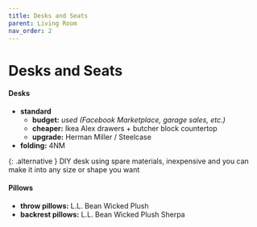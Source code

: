 ```yaml
---
title: Desks and Seats
parent: Living Room
nav_order: 2
---
```

# Desks and Seats

#### Desks

- **standard**
	- **budget:** *used (Facebook Marketplace, garage sales, etc.)*
	- **cheaper:** Ikea Alex drawers + butcher block countertop
	- **upgrade:** Herman Miller / Steelcase
- **folding:** 4NM

{: .alternative }
DIY desk using spare materials, inexpensive and you can make it into any size or shape you want

#### Pillows

- **throw pillows:** L.L. Bean Wicked Plush
- **backrest pillows:** L.L. Bean Wicked Plush Sherpa
